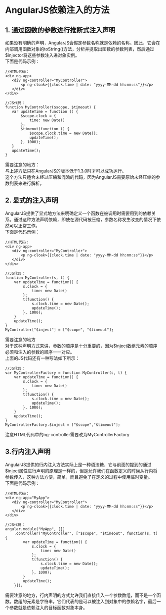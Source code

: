 # AngularJS依赖注入的方法
## 1. 通过函数的参数进行推断式注入声明

如果没有明确的声明，AngularJS会假定参数名称就是依赖的名称。因此，它会在内部调用函数对象的toString()方法，分析并提取出函数的参数列表，然后通过 $injector将这些参数注入进对象实例。<br/>
下面是代码示例：
<pre><code>//HTML代码：
&lt;div ng-app&gt;
   &lt;div ng-controller="MyController"&gt;
       &lt;p ng-cloak&gt;{{clock.time | date: "yyyy-MM-dd hh:mm:ss"}}&lt;/p&gt;
   &lt;/div&gt;
&lt;/div&gt;

//JS代码：
function MyController($scope, $timeout) {
   var updateTime = function () {
       $scope.clock = {
           time: new Date()
       };
       $timeout(function () {
           $scope.clock.time = new Date();
           updateTime();
       }, 1000);
   }
   updateTime();
}</code></pre>

需要注意的地方：<br/>
与上述方法只在AngularJS的版本低于1.3.0时才可以成功运行。<br/>
这个方法只适合未经过压缩和混淆的代码，因为AngularJS需要原始未经压缩的参数列表来进行解析。<br/>
## 2. 显式的注入声明
AngularJS提供了显式地方法来明确定义一个函数在被调用时需要用到的依赖关系。通过这种方法声明依赖，即使在源代码被压缩，参数名称发生改变的情况下依然可以正常工作。<br/>
下面是代码示例：
<pre><code>//HTML代码：
&lt;div ng-app&gt;
   &lt;div ng-controller="MyController"&gt;
       &lt;p ng-cloak&gt;{{clock.time | date: "yyyy-MM-dd hh:mm:ss"}}&lt;/p&gt;
   &lt;/div&gt;
&lt;/div&gt;

//JS代码：
function MyController(s, t) {
	var updateTime = function() {
		s.clock = {
			time: new Date()
		};
		t(function() {
			s.clock.time = new Date();
			updateTime();
		}, 1000);
	}
	updateTime();
}
MyController["$inject"] = ["$scope", "$timeout"];</code></pre>
需要注意的地方<br/>
对于这种声明方式来讲，参数的顺序是十分重要的，因为$inject数组元素的顺序必须和注入的参数的顺序一一对应。<br/>
上面的JS代码还有一种写法如下所示：
<pre><code>//JS代码：
var MyControllerFactory = function MyController(s, t) {
	var updateTime = function() {
		s.clock = {
			time: new Date()
		};
		t(function() {
			s.clock.time = new Date();
			updateTime();
		}, 1000);
	}
	updateTime();
}
MyControllerFactory.$inject = ["$scope","$timeout"];</code></pre>
注意HTML代码中的ng-controller需要改为MyControllerFactory

## 3.行内注入声明
AngularJS提供的行内注入方法实际上是一种语法糖，它与前面的提到的通过$inject属性进行声明的原理是一样的，但是允许我们在函数定义的时候从行内将参数传入，这种方法方便，简单，而且避免了在定义的过程中使用临时变量。<br/>
下面是代码示例：
<pre><code>//HTML代码：
&lt;div ng-app="MyApp"&gt;
   &lt;div ng-controller="MyController"&gt;
       &lt;p ng-cloak&gt;{{clock.time | date: "yyyy-MM-dd hh:mm:ss"}}&lt;/p&gt;
   &lt;/div&gt;
&lt;/div&gt;

//JS代码：
angular.module("MyApp", [])
	.controller("MyController", ["$scope", "$timeout", function(s, t) {
		var updateTime = function() {
			s.clock = {
				time: new Date()
			};
			t(function() {
				s.clock.time = new Date();
				updateTime();
			}, 1000);
		}
		updateTime();
	}]);</code></pre>
需要注意的地方，行内声明的方式允许我们直接传入一个参数数组，而不是一个函数。数组的元素是字符串，它们代表的是可以被注入到对象中的依赖名字，最后一个参数就是依赖注入的目标函数对象本身。
